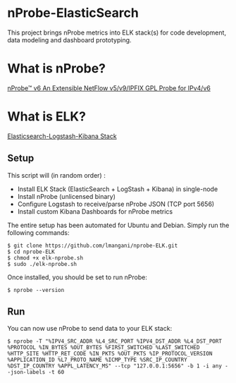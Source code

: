 # nProbe-ElasticSearch
This project brings nProbe metrics into ELK stack(s) for code development, data modeling and dashboard prototyping.

# What is nProbe?
[nProbe™ v6 An Extensible NetFlow v5/v9/IPFIX GPL Probe for IPv4/v6](http://www.ntop.org/products/nprobe/)

# What is ELK?
[Elasticsearch-Logstash-Kibana Stack](http://www.elasticsearch.org/overview/)

## Setup

This script will (in random order) :

- Install ELK Stack (ElasticSearch + LogStash + Kibana) in single-node
- Install nProbe (unlicensed binary)
- Configure Logstash to receive/parse nProbe JSON (TCP port 5656)
- Install custom Kibana Dashboards for nProbe metrics



The entire setup has been automated for Ubuntu and Debian. Simply run the following commands:

```
$ git clone https://github.com/lmangani/nprobe-ELK.git
$ cd nprobe-ELK
$ chmod +x elk-nprobe.sh
$ sudo ./elk-nprobe.sh
```

Once installed, you should be set to run nProbe:

```
$ nprobe --version
```

## Run
You can now use nProbe to send data to your ELK stack:
```
$ nprobe -T "%IPV4_SRC_ADDR %L4_SRC_PORT %IPV4_DST_ADDR %L4_DST_PORT %PROTOCOL %IN_BYTES %OUT_BYTES %FIRST_SWITCHED %LAST_SWITCHED %HTTP_SITE %HTTP_RET_CODE %IN_PKTS %OUT_PKTS %IP_PROTOCOL_VERSION %APPLICATION_ID %L7_PROTO_NAME %ICMP_TYPE %SRC_IP_COUNTRY %DST_IP_COUNTRY %APPL_LATENCY_MS" --tcp "127.0.0.1:5656" -b 1 -i any --json-labels -t 60
```
